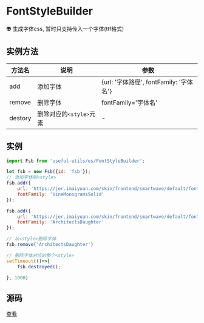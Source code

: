 # FontStyleBuilder
:alien: 生成字体css, 暂时只支持传入一个字体(ttf格式)

## 实例方法 
| 方法名 | 说明 | 参数| 
| --- | --- | --- |
| add | 添加字体 | {url: '字体路径', fontFamily: '字体名'} |
| remove | 删除字体 | fontFamily='字体名' |
| destory | 删除对应的`<style>`元素 | - |

## 实例 
``` javascript
import Fsb from 'useful-utils/es/FontStyleBuilder';

let fsb = new Fsb({id: 'fsb'});
// 添加字体到<style>
fsb.add({
    url: 'https://jer.imaiyuan.com/skin/frontend/smartwave/default/fonts/VineMonogramsSolid.ttf', 
    fontFamily: 'VineMonogramsSolid'
});

fsb.add({
    url: 'https://jer.imaiyuan.com/skin/frontend/smartwave/default/fonts/ArchitectsDaughter.ttf', 
    fontFamily: 'ArchitectsDaughter'
});

// 从<style>删除字体
fsb.remove('ArchitectsDaughter')

// 删除字体对应的整个<style>
setTimeout(()=>{
    fsb.destroyed();

}, 1000)
```

## 源码
[查看](https://github.com/383514580/useful-utils/blob/master/src/FontStyleBuilder.ts)

